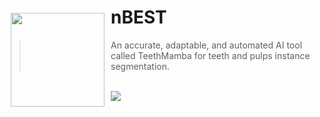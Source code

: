 
<div>
<img src="nBEST_logo.jpg" align="left" style="margin: 10 10 10 10;" height="150px">
	<h1>nBEST</h1>
<blockquote> An accurate, adaptable, and automated AI tool called TeethMamba for teeth and pulps instance segmentation.
</blockquote>
</div>
<br />
<img src="multi_species_logo.jpg">
